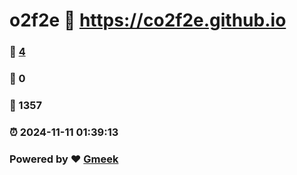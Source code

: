 # o2f2e :link: https://co2f2e.github.io 
### :page_facing_up: [4](https://co2f2e.github.io/tag.html) 
### :speech_balloon: 0 
### :hibiscus: 1357 
### :alarm_clock: 2024-11-11 01:39:13 
### Powered by :heart: [Gmeek](https://github.com/Meekdai/Gmeek)
